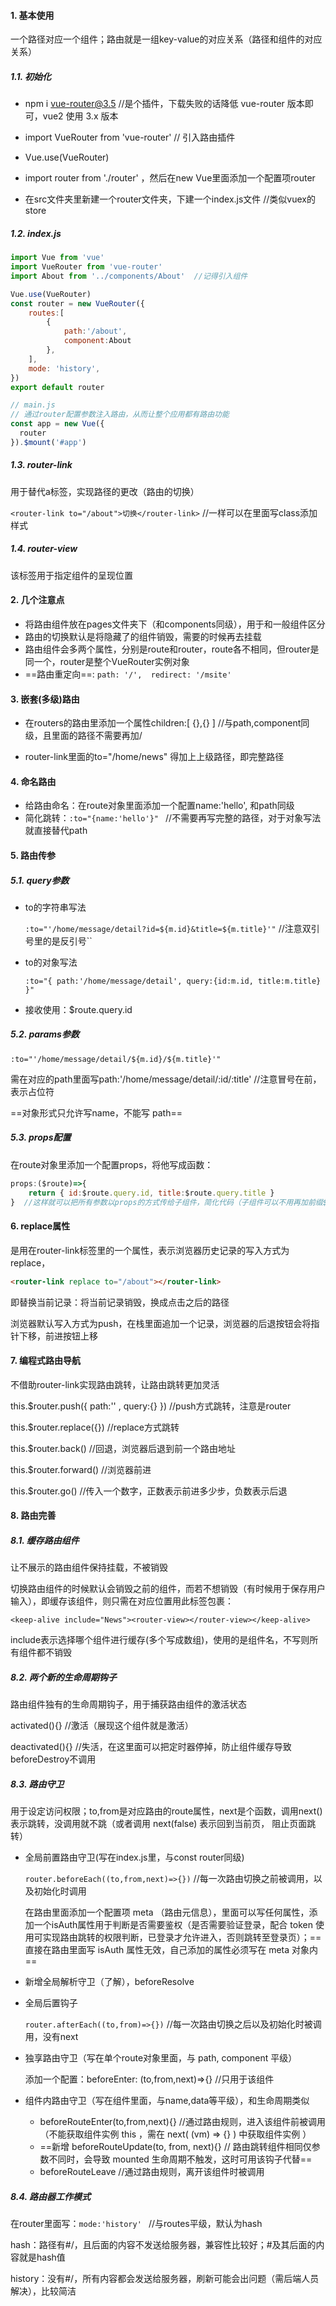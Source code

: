 #### 1. 基本使用

一个路径对应一个组件；路由就是一组key-value的对应关系（路径和组件的对应关系）

##### 1.1. 初始化

- npm i vue-router@3.5  //是个插件，下载失败的话降低 vue-router 版本即可，vue2 使用 3.x 版本

- import VueRouter from 'vue-router'  // 引入路由插件

- Vue.use(VueRouter)

- import router from './router'  ，然后在new Vue里面添加一个配置项router

- 在src文件夹里新建一个router文件夹，下建一个index.js文件  //类似vuex的store

##### 1.2. index.js

```javascript
import Vue from 'vue'
import VueRouter from 'vue-router'
import About from '../components/About'  //记得引入组件

Vue.use(VueRouter)
const router = new VueRouter({
    routes:[
        {
            path:'/about',
            component:About
        },
    ],
  	mode: 'history',
})
export default router
```

```js
// main.js
// 通过router配置参数注入路由，从而让整个应用都有路由功能
const app = new Vue({
  router
}).$mount('#app')
```



##### 1.3. router-link

用于替代a标签，实现路径的更改（路由的切换）

`<router-link to="/about">切换</router-link>`     //一样可以在里面写class添加样式

##### 1.4. router-view

该标签用于指定组件的呈现位置



#### 2. 几个注意点

- 将路由组件放在pages文件夹下（和components同级），用于和一般组件区分
- 路由的切换默认是将隐藏了的组件销毁，需要的时候再去挂载
- 路由组件会多两个属性，分别是route和router，route各不相同，但router是同一个，router是整个VueRouter实例对象
- ==路由重定向==: `path: '/',  redirect: '/msite'`



#### 3. 嵌套(多级)路由

- 在routers的路由里添加一个属性children:[ {},{} ]   //与path,component同级，且里面的路径不需要再加/

- router-link里面的to="/home/news" 得加上上级路径，即完整路径



#### 4. 命名路由

- 给路由命名：在route对象里面添加一个配置name:'hello', 和path同级
- 简化跳转：`:to="{name:'hello'}" ` //不需要再写完整的路径，对于对象写法就直接替代path



#### 5. 路由传参

##### 5.1. query参数

- to的字符串写法

  `:to="'/home/message/detail?id=${m.id}&title=${m.title}'"`  //注意双引号里的是反引号``

- to的对象写法

  `:to="{ path:'/home/message/detail', query:{id:m.id, title:m.title} }"`

- 接收使用：$route.query.id

##### 5.2. params参数

`:to="'/home/message/detail/${m.id}/${m.title}'"` 

需在对应的path里面写path:'/home/message/detail/:id/:title'    //注意冒号在前，表示占位符

==对象形式只允许写name，不能写   path==

##### 5.3. props配置 

在route对象里添加一个配置props，将他写成函数：

```javascript
props:($route)=>{
    return { id:$route.query.id, title:$route.query.title }
}  //这样就可以把所有参数以props的方式传给子组件，简化代码（子组件可以不用再加前缀$route.query.id),而可以直接写id，记得用props:[]接收
```



#### 6. replace属性

是用在router-link标签里的一个属性，表示浏览器历史记录的写入方式为replace，

```html
<router-link replace to="/about"></router-link>
```

即替换当前记录：将当前记录销毁，换成点击之后的路径

浏览器默认写入方式为push，在栈里面追加一个记录，浏览器的后退按钮会将指针下移，前进按钮上移



#### 7. 编程式路由导航

不借助router-link实现路由跳转，让路由跳转更加灵活

this.$router.push({ path:'' , query:{} })   //push方式跳转，注意是router

this.$router.replace({}) //replace方式跳转

this.$router.back()  //回退，浏览器后退到前一个路由地址

this.$router.forward()   //浏览器前进

this.$router.go()    //传入一个数字，正数表示前进多少步，负数表示后退



#### 8. 路由完善

##### 8.1. 缓存路由组件

让不展示的路由组件保持挂载，不被销毁

切换路由组件的时候默认会销毁之前的组件，而若不想销毁（有时候用于保存用户输入），即缓存该组件，则只需在对应位置用此标签包裹：

`<keep-alive include="News"><router-view></router-view></keep-alive>`  

include表示选择哪个组件进行缓存(多个写成数组)，使用的是组件名，不写则所有组件都不销毁

##### 8.2. 两个新的生命周期钩子

路由组件独有的生命周期钩子，用于捕获路由组件的激活状态

activated(){}  //激活（展现这个组件就是激活）

deactivated(){}   //失活，在这里面可以把定时器停掉，防止组件缓存导致beforeDestroy不调用

##### 8.3. 路由守卫

用于设定访问权限；to,from是对应路由的route属性，next是个函数，调用next()表示跳转，没调用就不跳（或者调用 next(false) 表示回到当前页， 阻止页面跳转）

- 全局前置路由守卫(写在index.js里，与const router同级)

  `router.beforeEach((to,from,next)=>{})`   //每一次路由切换之前被调用，以及初始化时调用

  在路由里面添加一个配置项 meta （路由元信息），里面可以写任何属性，添加一个isAuth属性用于判断是否需要鉴权（是否需要验证登录，配合 token 使用可实现路由跳转的权限判断，已登录才允许进入，否则跳转至登录页）；==直接在路由里面写 isAuth 属性无效，自己添加的属性必须写在 meta 对象内==


- 新增全局解析守卫（了解），beforeResolve

- 全局后置钩子

  `router.afterEach((to,from)=>{})`   //每一次路由切换之后以及初始化时被调用，没有next

- 独享路由守卫（写在单个route对象里面，与 path, component 平级）

  添加一个配置：beforeEnter: (to,from,next)=>{}  //只用于该组件

- 组件内路由守卫（写在组件里面，与name,data等平级），和生命周期类似
  - beforeRouteEnter(to,from,next){}  //通过路由规则，进入该组件前被调用（不能获取组件实例 this ，需在 next( (vm) => {} ) 中获取组件实例 ）
  - ==新增 beforeRouteUpdate(to, from, next){}  // 路由跳转组件相同仅参数不同时，会导致 mounted 生命周期不触发，这时可用该钩子代替==
  - beforeRouteLeave   //通过路由规则，离开该组件时被调用

##### 8.4. 路由器工作模式

在router里面写：`mode:'history' `  //与routes平级，默认为hash

hash：路径有#/，且后面的内容不发送给服务器，兼容性比较好；#及其后面的内容就是hash值

history：没有#/，所有内容都会发送给服务器，刷新可能会出问题（需后端人员解决），比较简洁



